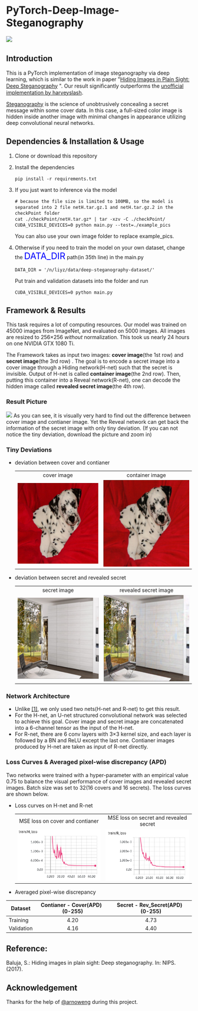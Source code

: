 # PyTorch-Deep-Image-Steganography

<img src = 'result/title.png'>


## Introduction
This is a PyTorch implementation of image steganography via deep learning, which is similar to the work in paper "[Hiding Images in Plain Sight: Deep Steganography](https://papers.nips.cc/paper/6802-hiding-images-in-plain-sight-deep-steganography) ". Our result signiﬁcantly outperforms the [unofficial implementation by harveyslash](https://github.com/harveyslash/Deep-Steganography).

[Steganography](https://en.wikipedia.org/wiki/Steganography) is the science of unobtrusively concealing a secret message within some cover data. In this case, a full-sized color image is hidden inside another image with minimal changes in appearance utilizing deep convolutional neural networks.

## Dependencies & Installation & Usage
1. Clone or download this repository

2. Install the dependencies 

   ```
   pip install -r requirements.txt
   ```

3. If you just want to inference via the model

   ```
   # because the file size is limited to 100MB, so the model is separated into 2 file netH.tar.gz.1 and netH.tar.gz.2 in the checkPoint folder
   cat ./checkPoint/netH.tar.gz* | tar -xzv -C ./checkPoint/
   CUDA_VISIBLE_DEVICES=0 python main.py --test=./example_pics
   ```

   You can also use your own image folder to replace example_pics.

4. Otherwise if you need to train the model on your own dataset, change the <font color=blue size=5>DATA_DIR</font> path(in 35th line) in the main.py

   ```
   DATA_DIR = '/n/liyz/data/deep-steganography-dataset/'
   ```

   Put train and validation datasets into the folder and run

   ```
   CUDA_VISIBLE_DEVICES=0 python main.py 
   ```

## Framework & Results

This task requires a lot of computing resources. Our model was trained on 45000 images from ImageNet, and evaluated on 5000 images. All images are resized to 256×256  *without* normalization. This took us nearly 24 hours on one NVIDIA GTX 1080 Ti.

The Framework takes as input two images: **cover image**(the 1st row) and **secret image**(the 3rd row) . The goal is to encode a secret image into a cover image through a Hiding network(H-net) such that the secret is invisible. Output of H-net is called **container image**(the 2nd row). Then, putting this container into a Reveal network(R-net), one can decode the hidden image called **revealed secret image**(the 4th row).

### Result Picture

<img src = 'result/1.png'>
As you can see, it is visually very hard to find out the difference between cover image and contianer image. Yet the Reveal network can get back the information of the secret image with only tiny deviation. (If you can not notice the tiny deviation, download the picture and zoom in)

### Tiny Deviations 
* deviation between cover and contianer 
  <table align='center'>
  <tr align='center'>
  <td> cover image </td>
  <td> container image </td>
  </tr>
  <tr>
  <td><img src = 'result/cover.png'>
  <td><img src = 'result/container.png'>
  </tr>
  </table>



* deviation between secret and revealed secret 
  <table align='center'>
  <tr align='center'>
  <td> secret image </td>
  <td> revealed secret image </td>
  </tr>
  <tr>
  <td><img src = 'result/secret.png'>
  <td><img src = 'result/rev_secret.png'>
  </tr>
  </table>





### Network Architecture 
- Unlike [[1]](https://papers.nips.cc/paper/6802-hiding-images-in-plain-sight-deep-steganography), we only used two nets(H-net and R-net) to get this result.
- For the H-net, an U-net structured convolutional network was selected to achieve this goal. Cover image and secret image are concatenated into a 6-channel tensor as the input of the H-net.
- For R-net, there are 6 conv layers with 3×3 kernel size, and each layer is followed by a BN and ReLU except the last one. Contianer images produced by H-net are taken as input of R-net directly.

### Loss Curves & Averaged pixel-wise discrepancy (APD) 
Two networks were trained with a hyper-parameter with an empirical value 0.75 to balance the visual performance of cover images and revealed secret images. Batch size was set to 32(16 covers and 16 secrets). The loss curves are shown below.

* Loss curves on H-net and R-net 
  <table align='center'>
  <tr align='center'>
  <td> MSE loss on cover and contianer </td>
  <td> MSE loss on secret and revealed secret</td>
  </tr>
  <tr>
  <td><img src = 'result/Hloss.png'>
  <td><img src = 'result/Rloss.png'>
  </tr>
  </table>

* Averaged pixel-wise discrepancy

| Dataset    | Contianer - Cover(APD)    (0-255) | Secret - Rev_Secret(APD)     (0-255) |
| ---------- | :-------------------------------: | :----------------------------------: |
| Training   |               4.20                |                 4.73                 |
| Validation |               4.16                |                 4.40                 |

## Reference: 

Baluja, S.: Hiding images in plain sight: Deep steganography. In: NIPS. (2017).

## Acknowledgement
Thanks for the help of [@arnoweng](https://github.com/arnoweng) during this project. 
